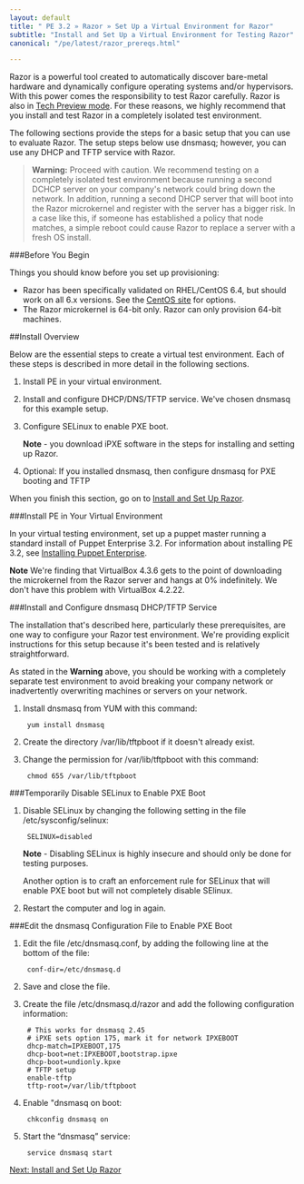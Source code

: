 ```yaml
---
layout: default
title: " PE 3.2 » Razor » Set Up a Virtual Environment for Razor"
subtitle: "Install and Set Up a Virtual Environment for Testing Razor"
canonical: "/pe/latest/razor_prereqs.html"

---
```


Razor is a powerful tool created to automatically discover bare-metal hardware and dynamically configure operating systems and/or hypervisors. With this power comes the responsibility to test Razor carefully. Razor is also in [Tech Preview mode](LINK). For these reasons, we highly recommend that you install and test Razor in a completely isolated test environment. 

The following sections provide the steps for a basic setup that you can use to evaluate Razor. The setup steps below use dnsmasq; however, you can use any DHCP and TFTP service with Razor. 

>**Warning:** Proceed with caution. We recommend testing on a completely isolated test environment because running a second DCHCP server on your company's network could bring down the network. In addition, running a second DHCP server that will boot into the Razor microkernel and register with the server has a bigger risk. In a case like this, if someone has established a policy that node matches, a simple reboot could cause Razor to replace a server with a fresh OS install. 

###Before You Begin

Things you should know before you set up provisioning:

+ Razor has been specifically validated on RHEL/CentOS 6.4, but should work on all 6.x versions. See the [CentOS site](http://isoredirect.centos.org/centos/6/isos/x86_64/) for options.
+ The Razor microkernel is 64-bit only. Razor can only provision 64-bit machines.

##Install Overview

Below are the essential steps to create a virtual test environment. Each of these steps is described in more detail in the following sections.

1. Install PE in your virtual environment.
2. Install and configure DHCP/DNS/TFTP service.
	We've chosen dnsmasq for this example setup.
3. Configure SELinux to enable PXE boot.

	**Note** - you download iPXE software in the steps for installing and setting up Razor.
4. Optional: If you installed dnsmasq, then configure dnsmasq for PXE booting and TFTP

When you finish this section, go on to [Install and Set Up Razor](./razor_install.html). 

###Install PE in Your Virtual Environment

In your virtual testing environment, set up a puppet master running a standard install of Puppet Enterprise 3.2. For information about installing PE 3.2, see [Installing Puppet Enterprise](./install_basic.html).

**Note** We're finding that VirtualBox 4.3.6 gets to the point of downloading the microkernel from the Razor server and hangs at 0% indefinitely. We don't have this problem  with VirtualBox 4.2.22. 


###Install and Configure dnsmasq DHCP/TFTP Service

The installation that's described here, particularly these prerequisites, are one way to configure your Razor test environment. We're providing explicit instructions for this setup because it's been tested and is relatively straightforward. 

As stated in the **Warning** above, you should be working with a completely separate test environment to avoid breaking your company network or inadvertently overwriting machines or servers on your network. 


1. Install dnsmasq from YUM with this command:

		yum install dnsmasq
	
2. Create the directory /var/lib/tftpboot if it doesn't already exist.
3. Change the permission for /var/lib/tftpboot with this command:

		chmod 655 /var/lib/tftpboot
	
###Temporarily Disable SELinux to Enable PXE Boot

1. Disable SELinux by changing the following setting in the file /etc/sysconfig/selinux:

		SELINUX=disabled
 
	**Note** - Disabling SELinux is highly insecure and should only be done for testing  purposes. 
	
	Another option is to craft an enforcement rule for SELinux that will enable PXE boot but will not completely disable SElinux. 
	
2. Restart the computer and log in again. 

###Edit the dnsmasq Configuration File to Enable PXE Boot

1. Edit the file /etc/dnsmasq.conf, by adding the following line at the bottom of the file:

		conf-dir=/etc/dnsmasq.d

2. Save and close the file.
3. Create the file /etc/dnsmasq.d/razor and add the following configuration information:

		# This works for dnsmasq 2.45
		# iPXE sets option 175, mark it for network IPXEBOOT
		dhcp-match=IPXEBOOT,175
		dhcp-boot=net:IPXEBOOT,bootstrap.ipxe
		dhcp-boot=undionly.kpxe
		# TFTP setup
		enable-tftp
		tftp-root=/var/lib/tftpboot

4. Enable "dnsmasq on boot:

		chkconfig dnsmasq on

5. Start the “dnsmasq” service:

		service dnsmasq start	
		
[Next: Install and Set Up Razor](./razor_install.html)